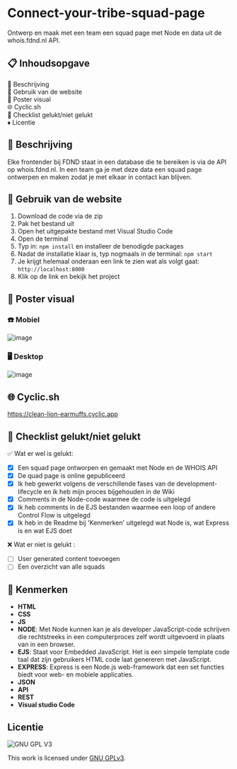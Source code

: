 # Connect-your-tribe-squad-page
Ontwerp en maak met een team een squad page met Node en data uit de whois.fdnd.nl API.

## 📋 Inhoudsopgave 
💬 Beschrijving <br>
🔖 Gebruik van de website<br>
📸 Poster visual<br>
🌐 Cyclic.sh <br>
📑 Checklist gelukt/niet gelukt <br>
♦️ Licentie

## 💬 Beschrijving
Elke frontender bij FDND staat in een database die te bereiken is via de API op whois.fdnd.nl. In een team ga je met deze data een squad page ontwerpen en maken zodat je met elkaar in contact kan blijven.

## 🔖 Gebruik van de website
1. Download de code via de zip
2. Pak het bestand uit
3. Open het uitgepakte bestand met Visual Studio Code
4. Open de terminal
5. Typ in: `npm install` en installeer de benodigde packages
6. Nadat de installatie klaar is, typ nogmaals in de terminal: `npm start`
7. Je krijgt helemaal onderaan een link te zien wat als volgt gaat: `http://localhost:8000`
8. Klik op de link en bekijk het project

 ## 📸 Poster visual
 ### :phone: Mobiel
![image](https://user-images.githubusercontent.com/112861033/220101286-28d79e6f-d08f-44eb-aaf3-8af6aa1307d5.png)


 ### 🖥️ Desktop
![image](https://user-images.githubusercontent.com/112861033/220088724-c19edb4c-a31f-4ca0-8616-75a43399bc86.png)


## 🌐 Cyclic.sh 
https://clean-lion-earmuffs.cyclic.app

## 📑 Checklist gelukt/niet gelukt 
✅ Wat er wel is gelukt:
- [x] Een squad page ontworpen en gemaakt met Node en de WHOIS API
- [x] De quad page is online gepubliceerd
- [x] Ik heb gewerkt volgens de verschillende fases van de development-lifecycle en ik heb mijn proces bijgehouden in de Wiki
- [x] Comments in de Node-code waarmee de code is uitgelegd
- [x] Ik heb comments in de EJS bestanden waarmee een loop of andere Control Flow is uitgelegd
- [x] Ik heb in de Readme bij 'Kenmerken' uitgelegd wat Node is, wat Express is en wat EJS doet

❌ Wat er niet is gelukt :
- [ ] User generated content toevoegen
- [ ] Een overzicht van alle squads

## :100: Kenmerken
* **HTML**
* **CSS**
* **JS**
* **NODE**: Met Node kunnen kan je als developer JavaScript-code schrijven die rechtstreeks in een computerproces zelf wordt uitgevoerd in plaats van in een browser.
* **EJS**: Staat voor Embedded JavaScript. Het is een simpele template code taal dat zijn gebruikers HTML code laat genereren met JavaScript. 
* **EXPRESS**: Express is een Node.js web-framework dat een set functies biedt voor web- en mobiele applicaties.
* **JSON**
* **API**
* **REST**
* **Visual studio Code**

## Licentie

![GNU GPL V3](https://www.gnu.org/graphics/gplv3-127x51.png)

This work is licensed under [GNU GPLv3](./LICENSE).

